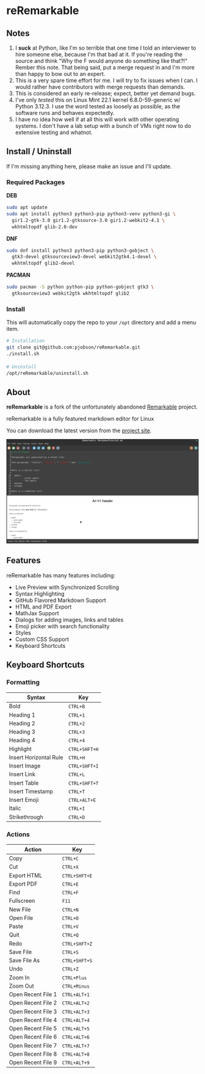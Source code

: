 # reRemarkable

## Notes

1. I **suck** at Python, like I'm so terrible that one time I told an interviewer to hire someone else, because I'm that bad at it. If you're reading the source and think "Why the F would anyone do something like that?!" Rember this note. That being said, put a merge request in and I'm more than happy to bow out to an expert. 
2. This is a very spare time effort for me. I will try to fix issues when I can. I would rather have contributors with merge requests than demands.
3. This is considered an early re-release; expect, better yet demand bugs.
4. I've only *tested* this on Linux Mint 22.1 kernel 6.8.0-59-generic w/ Python 3.12.3. I use the word tested as loosely as possible, as the software runs and behaves expectedly.
5. I have no idea how well if at all this will work with other operating systems. I don't have a lab setup with a bunch of VMs right now to do extensive testing and whatnot.

## Install / Uninstall

If I'm missing anything here, please make an issue and I'll update.

### Required Packages

**DEB**

```bash
sudo apt update
sudo apt install python3 python3-pip python3-venv python3-gi \
  gir1.2-gtk-3.0 gir1.2-gtksource-3.0 gir1.2-webkit2-4.1 \
  wkhtmltopdf glib-2.0-dev
```

**DNF**

```bash
sudo dnf install python3 python3-pip python3-gobject \
  gtk3-devel gtksourceview3-devel webkit2gtk4.1-devel \
  wkhtmltopdf glib2-devel
```

**PACMAN**

```bash
sudo pacman -S python python-pip python-gobject gtk3 \
  gtksourceview3 webkit2gtk wkhtmltopdf glib2
```

### Install

This will automatically copy the repo to your `/opt` directory
and add a menu item.

```bash
# Installation
git clone git@github.com:pjobson/reRemarkable.git
./install.sh

# Uninstall
/opt/reRemarkable/uninstall.sh
```

## About

**reRemarkable** is a fork of the unfortunately abandoned
[Remarkable](https://github.com/jamiemcg/Remarkable) project.

reRemarkable is a fully featured markdown editor for Linux

You can download the latest version from the [project site](https://github.com/pjobson/reRemarkable).

![Screen Shot](https://raw.githubusercontent.com/pjobson/reRemarkable/refs/heads/master/data/media/screenshot1.png)

## Features

reRemarkable has many features including:

- Live Preview with Synchronized Scrolling
- Syntax Highlighting
- GitHub Flavored Markdown Support
- HTML and PDF Export
- MathJax Support
- Dialogs for adding images, links and tables
- Emoji picker with search functionality
- Styles
- Custom CSS Support
- Keyboard Shortcuts

## Keyboard Shortcuts

### Formatting

| Syntax                 | Key            |
| --                     | --             |
| Bold                   | `CTRL+B`       |
| Heading 1              | `CTRL+1`       |
| Heading 2              | `CTRL+2`       |
| Heading 3              | `CTRL+3`       |
| Heading 4              | `CTRL+4`       |
| Highlight              | `CTRL+SHFT+H`  |
| Insert Horizontal Rule | `CTRL+H`       |
| Insert Image           | `CTRL+SHFT+I`  |
| Insert Link            | `CTRL+L`       |
| Insert Table           | `CTRL+SHFT+T`  |
| Insert Timestamp       | `CTRL+T`       |
| Insert Emoji           | `CTRL+ALT+E`   |
| Italic                 | `CTRL+I`       |
| Strikethrough          | `CTRL+D`       |

### Actions

| Action                 | Key            |
| --                     | --             |
| Copy                   | `CTRL+C`       |
| Cut                    | `CTRL+X`       |
| Export HTML            | `CTRL+SHFT+E`  |
| Export PDF             | `CTRL+E`       |
| Find                   | `CTRL+F`       |
| Fullscreen             | `F11`          |
| New File               | `CTRL+N`       |
| Open File              | `CTRL+O`       |
| Paste                  | `CTRL+V`       |
| Quit                   | `CTRL+Q`       |
| Redo                   | `CTRL+SHFT+Z`  |
| Save File              | `CTRL+S`       |
| Save File As           | `CTRL+SHFT+S`  |
| Undo                   | `CTRL+Z`       |
| Zoom In                | `CTRL+Plus`    |
| Zoom Out               | `CTRL+Minus`   |
| Open Recent File 1     | `CTRL+ALT+1`   |
| Open Recent File 2     | `CTRL+ALT+2`   |
| Open Recent File 3     | `CTRL+ALT+3`   |
| Open Recent File 4     | `CTRL+ALT+4`   |
| Open Recent File 5     | `CTRL+ALT+5`   |
| Open Recent File 6     | `CTRL+ALT+6`   |
| Open Recent File 7     | `CTRL+ALT+7`   |
| Open Recent File 8     | `CTRL+ALT+8`   |
| Open Recent File 9     | `CTRL+ALT+9`   |
